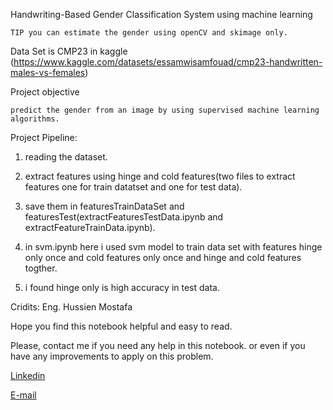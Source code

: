 Handwriting-Based Gender Classification System using machine learning

    TIP you can estimate the gender using openCV and skimage only.

Data Set is CMP23 in kaggle (https://www.kaggle.com/datasets/essamwisamfouad/cmp23-handwritten-males-vs-females)

Project objective

    predict the gender from an image by using supervised machine learning algorithms.

Project Pipeline:

  1. reading the dataset.

  2. extract features using hinge and cold features(two files to extract features one for train datatset and one for test data).

  3. save them in featuresTrainDataSet and featuresTest(extractFeaturesTestData.ipynb and extractFeatureTrainData.ipynb).

  4. in svm.ipynb here i used svm model to train data set with features hinge only once and cold features only once and hinge and cold features togther.

  5. i found hinge only is high accuracy in test data.



Cridits:
Eng. Hussien Mostafa

Hope you find this notebook helpful and easy to read.

Please, contact me if you need any help in this notebook. or even if you have any improvements to apply on this problem.

[Linkedin](https://www.linkedin.com/in/hussien-awad-b6343a21a/)


[E-mail](hussienmostafa8888@gmail.com)





























